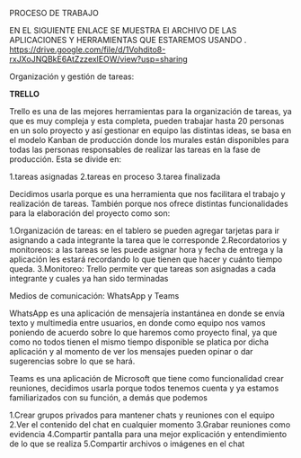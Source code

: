 PROCESO DE TRABAJO

EN EL SIGUIENTE ENLACE  SE MUESTRA El ARCHIVO DE LAS APLICACIONES Y HERRAMIENTAS QUE ESTAREMOS USANDO . 
https://drive.google.com/file/d/1Vohdito8-rxJXoJNQBkE6AtZzzexlEOW/view?usp=sharing

Organización y gestión de tareas:

**TRELLO**  

Trello es una de las mejores herramientas para la organización de tareas, ya que es
muy compleja y esta completa, pueden trabajar hasta 20 personas en un solo
proyecto y así gestionar en equipo las distintas ideas, se basa en el modelo Kanban
de producción donde los murales están disponibles para todas las personas
responsables de realizar las tareas en la fase de producción. Esta se divide en:

1.tareas asignadas 
2.tareas en proceso 
3.tarea finalizada

Decidimos usarla porque es una herramienta que nos facilitara el trabajo y
realización de tareas. También porque nos ofrece distintas funcionalidades para la
elaboración del proyecto como son:

1.Organización de tareas: en el tablero se pueden agregar tarjetas para ir
asignando a cada integrante la tarea que le corresponde
2.Recordatorios y monitoreos: a las tareas se les puede asignar hora y fecha de
entrega y la aplicación les estará recordando lo que tienen que hacer y cuánto
tiempo queda.
3.Monitoreo: Trello permite ver que tareas son asignadas a cada integrante y
cuales ya han sido terminadas

Medios de comunicación: WhatsApp y Teams

WhatsApp es una aplicación de mensajería instantánea en donde se envía texto y
multimedia entre usuarios, en donde como equipo nos vamos poniendo de acuerdo
sobre lo que haremos como proyecto final, ya que como no todos tienen el mismo
tiempo disponible se platica por dicha aplicación y al momento de ver los mensajes
pueden opinar o dar sugerencias sobre lo que se hará.

Teams es una aplicación de Microsoft que tiene como funcionalidad crear reuniones,
decidimos usarla porque todos tenemos cuenta y ya estamos familiarizados con su
función, a demás que podemos

1.Crear grupos privados para mantener chats y reuniones con el equipo
2.Ver el contenido del chat en cualquier momento
3.Grabar reuniones como evidencia
4.Compartir pantalla para una mejor explicación y entendimiento de lo que se
realiza
5.Compartir archivos o imágenes en el chat
